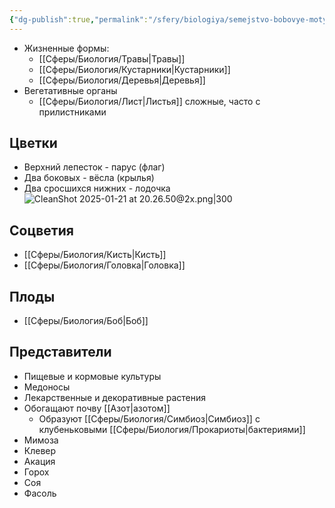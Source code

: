 ```yaml
---
{"dg-publish":true,"permalink":"/sfery/biologiya/semejstvo-bobovye-motylkovye/","tags":["Ботаника"]}
---
```


- Жизненные формы:
	- [[Сферы/Биология/Травы\|Травы]]
	- [[Сферы/Биология/Кустарники\|Кустарники]]
	- [[Сферы/Биология/Деревья\|Деревья]]
- Вегетативные органы
	- [[Сферы/Биология/Лист\|Листья]] сложные, часто с прилистниками
## Цветки
- Верхний лепесток - парус (флаг)
- Два боковых - вёсла (крылья)
- Два сросшихся нижних - лодочка
![CleanShot 2025-01-21 at 20.26.50@2x.png|300](/img/user/%D0%90%D1%80%D1%85%D0%B8%D0%B2/%D0%9A%D1%8D%D1%88/CleanShot%202025-01-21%20at%2020.26.50@2x.png)
## Соцветия
- [[Сферы/Биология/Кисть\|Кисть]]
- [[Сферы/Биология/Головка\|Головка]]
## Плоды
- [[Сферы/Биология/Боб\|Боб]]
## Представители
- Пищевые и кормовые культуры
- Медоносы
- Лекарственные и декоративные растения
- Обогащают почву [[Азот\|азотом]] 
	- Образуют [[Сферы/Биология/Симбиоз\|Симбиоз]] с клубеньковыми [[Сферы/Биология/Прокариоты\|бактериями]]
- Мимоза
- Клевер
- Акация
- Горох
- Соя
- Фасоль